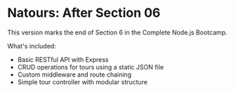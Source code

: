 # Natours: After Section 06

This version marks the end of Section 6 in the Complete Node.js Bootcamp.

What's included:
- Basic RESTful API with Express
- CRUD operations for tours using a static JSON file
- Custom middleware and route chaining
- Simple tour controller with modular structure
